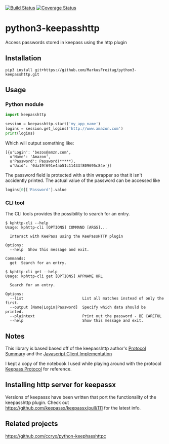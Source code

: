[![Build Status](https://travis-ci.org/MarkusFreitag/python3-keepasshttp.svg?branch=master)](https://travis-ci.org/MarkusFreitag/python3-keepasshttp)
[![Coverage Status](https://coveralls.io/repos/github/MarkusFreitag/python3-keepasshttp/badge.svg?branch=master)](https://coveralls.io/github/MarkusFreitag/python3-keepasshttp?branch=master)


# python3-keepasshttp
Access passwords stored in keepass using the http plugin 

## Installation

`pip3 install git+https://github.com/MarkusFreitag/python3-keepasshttp.git`

## Usage

### Python module
```python
import keepasshttp

session = keepasshttp.start('my_app_name')
logins = session.get_logins('http://www.amazon.com')
print(logins)
```

Which will output something like:

```
[{u'Login': 'bezos@amzn.com',
  u'Name': 'Amazon',
  u'Password': Password(*****),
  u'Uuid': '0da19f691e4ab51c11433f809695c84e'}]
```

The password field is protected with a thin wrapper so that it
isn't accidently printed.  The actual value of the password can
be accessed like

```python
logins[0]['Password'].value
```

### CLI tool
The CLI tools provides the possibility to search for an entry.
```
$ kphttp-cli --help
Usage: kphttp-cli [OPTIONS] COMMAND [ARGS]...

  Interact with KeePass using the KeePassHTTP plugin

Options:
  --help  Show this message and exit.

Commands:
  get  Search for an entry.
```
```
$ kphttp-cli get --help
Usage: kphttp-cli get [OPTIONS] APPNAME URL

  Search for an entry.

Options:
  --list                          List all matches instead of only the first.
  --output [Name|Login|Password]  Specify which data should be printed.
  --plaintext                     Print out the password - BE CAREFUL
  --help                          Show this message and exit.
```


## Notes

This library is based based off of the keepasshttp author's
[Protocol Summary](https://github.com/pfn/keepasshttp#protocol)
and the
[Javascript Client Implementation](https://github.com/pfn/passifox/blob/master/chromeipass/background/keepass.js)

I kept a copy of the notebook I used while playing around with the
protocol
[Keepass Protocol](https://github.com/jobevers/python-keepasshttp/blob/master/Keepass%20Protocol.ipynb)
for reference.

## Installing http server for keepassx

Versions of keepassx have been written that port the functionality of
the keepasshttp plugin. Check out
https://github.com/keepassx/keepassx/pull/111 for the latest info.

## Related projects

https://github.com/ccryx/python-keephasshttpc
